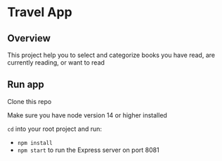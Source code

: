 # Travel App

## Overview

This project help you to select and categorize books you have read, are currently reading, or want to read

## Run app

Clone this repo

Make sure you have node version 14 or higher installed

`cd` into your root project and run:

- `npm install`
- `npm start` to run the Express server on port 8081
